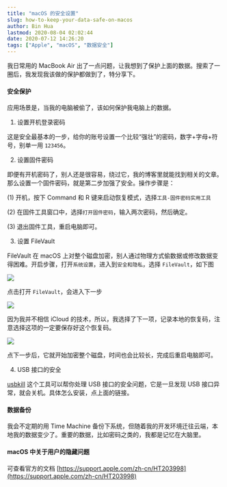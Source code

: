 ```yaml
---
title: "macOS 的安全设置"
slug: how-to-keep-your-data-safe-on-macos
author: Bin Hua
lastmod: 2020-08-04 02:02:44
date: 2020-07-12 14:26:20
tags: ["Apple", "macOS", "数据安全"]
---
```


我日常用的 MacBook Air 出了一点问题，让我想到了保护上面的数据。搜索了一圈后，我发现我该做的保护都做到了，特分享下。

#### 安全保护

应用场景是，当我的电脑被偷了，该如何保护我电脑上的数据。

1. 设置开机登录密码

这是安全最基本的一步，给你的账号设置一个比较“强壮”的密码，数字+字母+符号，别单一用 `123456`。

2. 设置固件密码

即便有开机密码了，别人还是很容易，绕过它，我的博客里就能找到相关的文章。那么设置一个固件密码，就是第二步加强了安全。操作步骤是：

(1) 开机，按下 Command 和 R 键来启动恢复模式，选择`工具-固件密码实用工具`

(2) 在固件工具窗口中，选择`打开固件密码`，输入两次密码，然后确定。

(3) 退出固件工具，重启电脑即可。

3. 设置 FileVault

FileVault 在 macOS 上对整个磁盘加密，别人通过物理方式偷数据或修改数据变得困难。开启步骤，打开`系统设置`，进入到`安全和隐私`，选择 `FileVault`，如下图

![](/imgs/keep_your_data_safe_on_macos_0011.png)

点击打开 `FileVault`，会进入下一步

![](/imgs/keep_your_data_safe_on_macos_0021.png)

因为我并不相信 iCloud 的技术，所以，我选择了下一项，记录本地的恢复码，注意选择这项的一定要保存好这个恢复码。

![](/imgs/keep_your_data_safe_on_macos_0031.png)

点下一步后，它就开始加密整个磁盘，时间也会比较长，完成后重启电脑即可。

4. USB 接口的安全

[usbkill](https://github.com/hephaest0s/usbkill) 这个工具可以帮你处理 USB 接口的安全问题，它是一旦发现 USB 接口异常，就会关机。具体怎么安装，点上面的链接。

#### 数据备份

我会不定期的用 Time Machine 备份下系统，但随着我的开发环境迁往云端，本地我的数据变少了。重要的数据，比如密码之类的，我都是记忆在大脑里。

#### macOS 中关于用户的隐藏问题

可查看官方的文档 [https://support.apple.com/zh-cn/HT203998](https://support.apple.com/zh-cn/HT203998)